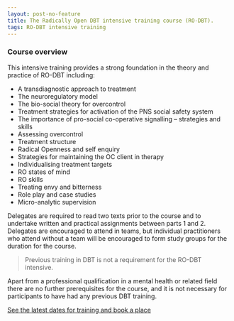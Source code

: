 ```yaml
---
layout: post-no-feature
title: The Radically Open DBT intensive training course (RO-DBT).
tags: RO-DBT intensive training
---
```




### Course overview

This intensive training provides a strong foundation in the theory and practice of RO-DBT including:

- A transdiagnostic approach to treatment
- The neuroregulatory model
- The bio-social theory for overcontrol
- Treatment strategies for activation of the PNS social safety system
- The importance of pro-social co-operative signalling – strategies and skills
- Assessing overcontrol
- Treatment structure
- Radical Openness and self enquiry
- Strategies for maintaining the OC client in therapy
- Individualising treatment targets
- RO states of mind
- RO skills
- Treating envy and bitterness
- Role play and case studies
- Micro-analytic supervision

Delegates are required to read two texts prior to the course and to undertake written and practical assignments between parts 1 and 2. Delegates are encouraged to attend in teams, but individual practitioners who attend without a team will be encouraged to form study groups for the duration for the course.

> Previous training  in DBT is not a requirement for the RO-DBT intensive.

Apart from a professional qualification in a mental health or related field there are no further prerequisites for the course, and it is not necessary for participants to have had any previous DBT training.




[See the latest dates for training and book a place](/events/)
